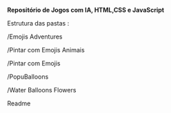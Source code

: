 <p><b>Repositório de Jogos com IA, HTML,CSS e JavaScript</b></p>
<p>Estrutura das pastas :</p>
<p>/Emojis Adventures</p>
<p>/Pintar com Emojis Animais</p>
<p>/Pintar com Emojis</p>
<p>/PopuBalloons</p>
<p>/Water Balloons Flowers</p>
<p>Readme</p>

